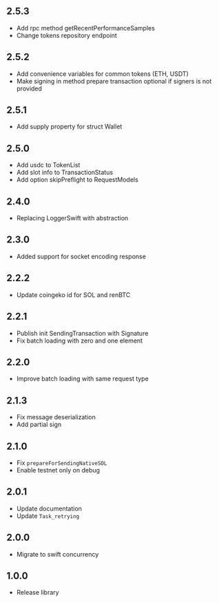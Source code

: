 ## 2.5.3

- Add rpc method getRecentPerformanceSamples
- Change tokens repository endpoint

## 2.5.2

- Add convenience variables for common tokens (ETH, USDT)
- Make signing in method prepare transaction optional if signers is not provided

## 2.5.1

- Add supply property for struct Wallet

## 2.5.0

- Add usdc to TokenList
- Add slot info to TransactionStatus
- Add option skipPreflight to RequestModels

## 2.4.0

- Replacing LoggerSwift with abstraction

## 2.3.0

- Added support for socket encoding response

## 2.2.2

- Update coingeko id for SOL and renBTC

## 2.2.1

- Publish init SendingTransaction with Signature
- Fix batch loading with zero and one element

## 2.2.0

- Improve batch loading with same request type

## 2.1.3

- Fix message deserialization
- Add partial sign

## 2.1.0

- Fix `prepareForSendingNativeSOL`
- Enable testnet only on debug

## 2.0.1

- Update documentation
- Update `Task_retrying`

## 2.0.0

- Migrate to swift concurrency

## 1.0.0

- Release library
